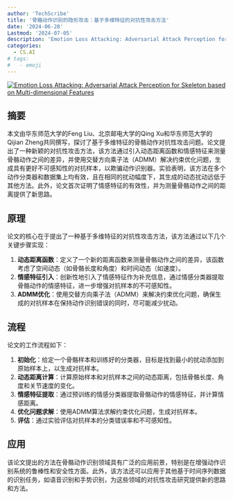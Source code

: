 ```yaml
---
author: 'TechScribe'
title: '骨骼动作识别的隐形攻击：基于多维特征的对抗性攻击方法'
date: '2024-06-28'
Lastmod: '2024-07-05'
description: 'Emotion Loss Attacking: Adversarial Attack Perception for Skeleton based on Multi-dimensional Features'
categories:
  - CS.AI
# tags:
#   - emoji
---
```


[![Emotion Loss Attacking: Adversarial Attack Perception for Skeleton based on Multi-dimensional Features](https://arxiv-research-1301205113.cos.ap-guangzhou.myqcloud.com/images/2406.19815v1.pdf_0.jpg)](https://arxiv.org/abs/2406.19815v1)

## 摘要

本文由华东师范大学的Feng Liu、北京邮电大学的Qing Xu和华东师范大学的Qijian Zheng共同撰写，探讨了基于多维特征的骨骼动作对抗性攻击问题。论文提出了一种新颖的对抗性攻击方法，该方法通过引入动态距离函数和情感特征来测量骨骼动作之间的差异，并使用交替方向乘子法（ADMM）解决约束优化问题，生成具有更好不可感知性的对抗样本，以欺骗动作识别器。实验表明，该方法在多个动作分类器和数据集上均有效，且在相同的扰动幅度下，其生成的动态扰动远低于其他方法。此外，论文首次证明了情感特征的有效性，并为测量骨骼动作之间的距离提供了新思路。<!--more-->

## 原理

论文的核心在于提出了一种基于多维特征的对抗性攻击方法，该方法通过以下几个关键步骤实现：
1. **动态距离函数**：定义了一个新的距离函数来测量骨骼动作之间的差异，该函数考虑了空间动态（如骨骼长度和角度）和时间动态（如速度）。
2. **情感特征引入**：创新性地引入了情感特征作为补充信息，通过情感分类器提取骨骼动作的情感特征，进一步增强对抗样本的不可感知性。
3. **ADMM优化**：使用交替方向乘子法（ADMM）来解决约束优化问题，确保生成的对抗样本在保持动作识别错误的同时，尽可能减少扰动。

## 流程

论文的工作流程如下：
1. **初始化**：给定一个骨骼样本和训练好的分类器，目标是找到最小的扰动添加到原始样本上，以生成对抗样本。
2. **动态距离计算**：计算原始样本和对抗样本之间的动态距离，包括骨骼长度、角度和关节速度的变化。
3. **情感特征提取**：通过预训练的情感分类器提取骨骼动作的情感特征，并计算情感距离。
4. **优化问题求解**：使用ADMM算法求解约束优化问题，生成对抗样本。
5. **评估**：通过实验评估对抗样本的分类错误率和不可感知性。

## 应用

该论文提出的方法在骨骼动作识别领域具有广泛的应用前景，特别是在增强动作识别系统的鲁棒性和安全性方面。此外，该方法还可以应用于其他基于时间序列数据的识别任务，如语音识别和手势识别，为这些领域的对抗性攻击研究提供新的思路和方法。